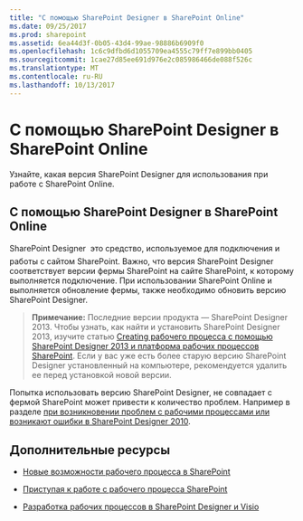 ```yaml
---
title: "С помощью SharePoint Designer в SharePoint Online"
ms.date: 09/25/2017
ms.prod: sharepoint
ms.assetid: 6ea44d3f-0b05-43d4-99ae-98886b6909f0
ms.openlocfilehash: 1c6c9dfbd6d1055709ea4555c79ff7e899bb0405
ms.sourcegitcommit: 1cae27d85ee691d976e2c085986466de088f526c
ms.translationtype: MT
ms.contentlocale: ru-RU
ms.lasthandoff: 10/13/2017
---
```

# <a name="matching-the-sharepoint-designer-version-with-the-farm-version"></a>С помощью SharePoint Designer в SharePoint Online
Узнайте, какая версия SharePoint Designer для использования при работе с SharePoint Online.
## <a name="using-sharepoint-designer-with-sharepoint"></a>С помощью SharePoint Designer в SharePoint Online
<a name="section1"> </a>

SharePoint Designer  это средство, используемое для подключения и работы с сайтом SharePoint. Важно, что версия SharePoint Designer соответствует версии фермы SharePoint на сайте SharePoint, к которому выполняется подключение. При использовании SharePoint Online и выполняется обновление фермы, также необходимо обновить версию SharePoint Designer.
  
    
    

> **Примечание:** Последние версии продукта — SharePoint Designer 2013. Чтобы узнать, как найти и установить SharePoint Designer 2013, изучите статью [Creating рабочего процесса с помощью SharePoint Designer 2013 и платформа рабочих процессов SharePoint](creating-a-workflow-by-using-sharepoint-designer-and-the-sharepoint-wo.md). Если у вас уже есть более старую версию SharePoint Designer установленный на компьютере, рекомендуется удалить ее перед установкой новой версии. 
  
    
    

Попытка использовать версию SharePoint Designer, не совпадает с фермой SharePoint может привести к количество проблем. Например в разделе  [при возникновении проблем с рабочими процессами или возникают ошибки в SharePoint Designer 2010](http://support.microsoft.com/kb/2794961).
  
    
    

  
    
    

## <a name="additional-resources"></a>Дополнительные ресурсы
<a name="bk_addresources"> </a>


-  [Новые возможности рабочего процесса в SharePoint](http://msdn.microsoft.com/library/6ab8a28b-fa2f-4530-8b55-a7f663bf15ea.aspx)
    
  
-  [Приступая к работе с рабочего процесса SharePoint](http://msdn.microsoft.com/library/cc73be76-a329-449f-90ab-86822b1c2ee8.aspx)
    
  
-  [Разработка рабочих процессов в SharePoint Designer и Visio](workflow-development-in-sharepoint-designer-and-visio.md)
    
  

  
    
    

